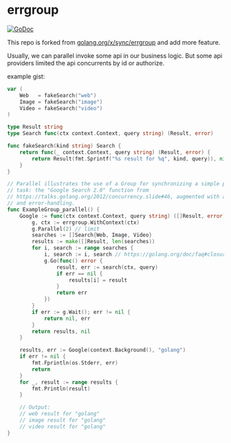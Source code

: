 # errgroup

[![GoDoc](https://godoc.org/github.com/lrita/errgroup?status.png)](https://godoc.org/github.com/lrita/errgroup)

This repo is forked from [golang.org/x/sync/errgroup](https://godoc.org/golang.org/x/sync/errgroup) and add more feature.

Usually, we can parallel invoke some api in our business logic. But some api providers limited the api concurrents by id or authorize.

example gist:
```go
var (
	Web   = fakeSearch("web")
	Image = fakeSearch("image")
	Video = fakeSearch("video")
)

type Result string
type Search func(ctx context.Context, query string) (Result, error)

func fakeSearch(kind string) Search {
	return func(_ context.Context, query string) (Result, error) {
		return Result(fmt.Sprintf("%s result for %q", kind, query)), nil
	}
}

// Parallel illustrates the use of a Group for synchronizing a simple parallel
// task: the "Google Search 2.0" function from
// https://talks.golang.org/2012/concurrency.slide#46, augmented with a Context
// and error-handling.
func ExampleGroup_parallel() {
	Google := func(ctx context.Context, query string) ([]Result, error) {
		g, ctx := errgroup.WithContext(ctx)
		g.Parallel(2) // limit
		searches := []Search{Web, Image, Video}
		results := make([]Result, len(searches))
		for i, search := range searches {
			i, search := i, search // https://golang.org/doc/faq#closures_and_goroutines
			g.Go(func() error {
				result, err := search(ctx, query)
				if err == nil {
					results[i] = result
				}
				return err
			})
		}
		if err := g.Wait(); err != nil {
			return nil, err
		}
		return results, nil
	}

	results, err := Google(context.Background(), "golang")
	if err != nil {
		fmt.Fprintln(os.Stderr, err)
		return
	}
	for _, result := range results {
		fmt.Println(result)
	}

	// Output:
	// web result for "golang"
	// image result for "golang"
	// video result for "golang"
}
```

